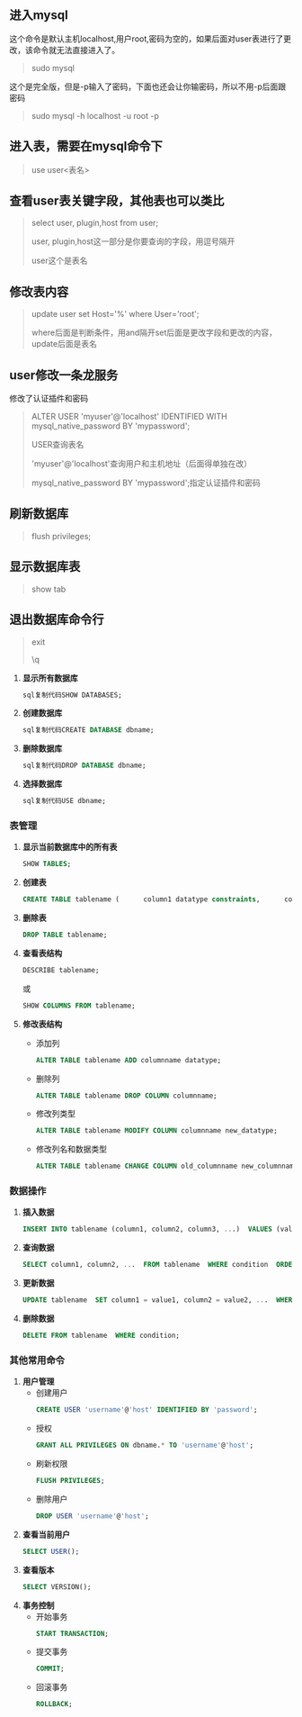 ## 进入mysql

这个命令是默认主机localhost,用户root,密码为空的，如果后面对user表进行了更改，该命令就无法直接进入了。

> sudo mysql

这个是完全版，但是-p输入了密码，下面也还会让你输密码，所以不用-p后面跟密码

> sudo mysql -h localhost -u root -p

## 进入表，需要在mysql命令下

> use user<表名>

## 查看user表关键字段，其他表也可以类比

> select user, plugin,host  from user;
>
> user, plugin,host这一部分是你要查询的字段，用逗号隔开
>
> user这个是表名

## 修改表内容

> update user set Host='%' where User='root';
>
> where后面是判断条件，用and隔开set后面是更改字段和更改的内容，update后面是表名

## user修改一条龙服务

修改了认证插件和密码

> ALTER USER 'myuser'@'localhost' IDENTIFIED WITH mysql_native_password BY 'mypassword';
>
> USER查询表名
>
> 'myuser'@'localhost'查询用户和主机地址（后面得单独在改）
>
> mysql_native_password BY 'mypassword';指定认证插件和密码

## 刷新数据库

> flush privileges;

## 显示数据库表

> show tab

## 退出数据库命令行

> exit
>
> \q



1. **显示所有数据库**
   ```sql
   sql复制代码SHOW DATABASES;
   ```
2. **创建数据库**
   ```sql
   sql复制代码CREATE DATABASE dbname;
   ```
3. **删除数据库**
   ```sql
   sql复制代码DROP DATABASE dbname;
   ```
4. **选择数据库**
   ```sql
   sql复制代码USE dbname;
   ```

### 表管理

1. **显示当前数据库中的所有表**

   ```sql
   SHOW TABLES;
   ```
2. **创建表**

   ```sql
   CREATE TABLE tablename (      column1 datatype constraints,      column2 datatype constraints,      column3 datatype constraints,      ...  );
   ```
3. **删除表**

   ```sql
   DROP TABLE tablename;
   ```
4. **查看表结构**

   ```sql
   DESCRIBE tablename;
   ```

   或

   ```sql
   SHOW COLUMNS FROM tablename;
   ```
5. **修改表结构**

   * 添加列
     ```sql
     ALTER TABLE tablename ADD columnname datatype;
     ```
   * 删除列
     ```sql
     ALTER TABLE tablename DROP COLUMN columnname;
     ```
   * 修改列类型
     ```sql
     ALTER TABLE tablename MODIFY COLUMN columnname new_datatype;
     ```
   * 修改列名和数据类型
     ```sql
     ALTER TABLE tablename CHANGE COLUMN old_columnname new_columnname new_datatype;
     ```

### 数据操作

1. **插入数据**
   ```sql
   INSERT INTO tablename (column1, column2, column3, ...)  VALUES (value1, value2, value3, ...);
   ```
2. **查询数据**
   ```sql
   SELECT column1, column2, ...  FROM tablename  WHERE condition  ORDER BY column ASC|DESC;
   ```
3. **更新数据**
   ```sql
   UPDATE tablename  SET column1 = value1, column2 = value2, ...  WHERE condition;
   ```
4. **删除数据**
   ```sql
   DELETE FROM tablename  WHERE condition;
   ```

### 其他常用命令

1. **用户管理**
   * 创建用户
     ```sql
     CREATE USER 'username'@'host' IDENTIFIED BY 'password';
     ```
   * 授权
     ```sql
     GRANT ALL PRIVILEGES ON dbname.* TO 'username'@'host';
     ```
   * 刷新权限
     ```sql
     FLUSH PRIVILEGES;
     ```
   * 删除用户
     ```sql
     DROP USER 'username'@'host';
     ```
2. **查看当前用户**
   ```sql
   SELECT USER();
   ```
3. **查看版本**
   ```sql
   SELECT VERSION();
   ```
4. **事务控制**
   * 开始事务
     ```sql
     START TRANSACTION;
     ```
   * 提交事务
     ```sql
     COMMIT;
     ```
   * 回滚事务
     ```sql
     ROLLBACK;
     ```
